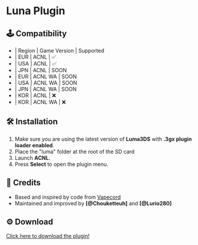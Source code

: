 # Luna Plugin 

## 🕹️ Compatibility
- | Region | Game Version | Supported 
- | EUR    | ACNL         | ✅      
- | USA    | ACNL         | ✅
- | JPN    | ACNL         | SOON
- | EUR    | ACNL WA      | SOON
- | USA    | ACNL WA      | SOON
- | JPN    | ACNL WA      | SOON
- | KOR    | ACNL         | ❌
- | KOR    | ACNL WA      | ❌

## 🛠️ Installation

1. Make sure you are using the latest version of **Luma3DS** with **.3gx plugin loader enabled**.
2. Place the "luma" folder at the root of the SD card  
3. Launch **ACNL**.
4. Press **Select** to open the plugin menu.

 
## 🧱 Credits

- Based and inspired by code from [Vapecord](https://github.com/RedShyGuy/Vapecord-ACNL-Plugin) 
- Maintained and improved by **[@Chouketteuh]** and **[@Lurio280]**

## ⚙️ Download
[Click here to download the plugin!](https://github.com/Chouketteuh/Luna-Plugin/releases)
